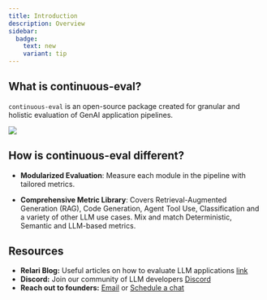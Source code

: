 ```yaml
---
title: Introduction
description: Overview
sidebar:
  badge:
    text: new
    variant: tip
---
```


## What is continuous-eval?

`continuous-eval` is an open-source package created for granular and holistic evaluation of GenAI application pipelines.

<img src="/module-level-eval.png"></img>

## How is continuous-eval different?

- **Modularized Evaluation**: Measure each module in the pipeline with tailored metrics.

- **Comprehensive Metric Library**: Covers Retrieval-Augmented Generation (RAG), Code Generation, Agent Tool Use, Classification and a variety of other LLM use cases. Mix and match Deterministic, Semantic and LLM-based metrics.

## Resources

- **Relari Blog:** Useful articles on how to evaluate LLM applications [link](https://www.relari.ai/blog)
- **Discord:** Join our community of LLM developers [Discord](https://discord.gg/GJnM8SRsHr)
- **Reach out to founders:** [Email](mailto:founders@relari.ai) or [Schedule a chat](https://cal.com/pasquale/continuous-eval)

